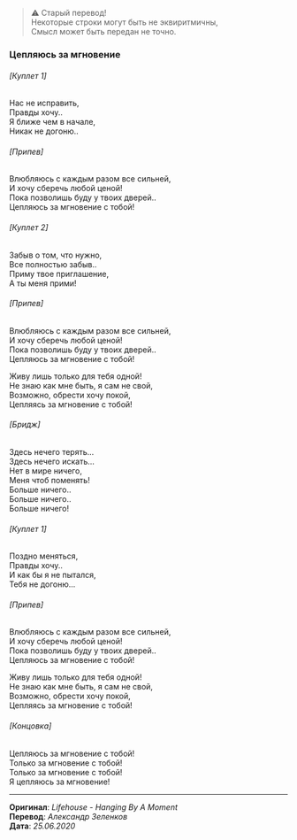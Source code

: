 > ⚠️ Старый перевод! \
> Некоторые строки могут быть не эквиритмичны, \
> Смысл может быть передан не точно.

### Цепляюсь за мгновение

###### [Куплет 1]

Нас не исправить, \
Правды хочу.. \
Я ближе чем в начале, \
Никак не догоню..

###### [Припев]

Влюбляюсь с каждым разом все сильней, \
И хочу сберечь любой ценой! \
Пока позволишь буду у твоих дверей.. \
Цепляюсь за мгновение с тобой!

###### [Куплет 2]

Забыв о том, что нужно, \
Все полностью забыв.. \
Приму твое приглашение, \
А ты меня прими!

###### [Припев]

Влюбляюсь с каждым разом все сильней, \
И хочу сберечь любой ценой! \
Пока позволишь буду у твоих дверей.. \
Цепляюсь за мгновение с тобой!

Живу лишь только для тебя одной! \
Не знаю как мне быть, я сам не свой, \
Возможно, обрести хочу покой, \
Цепляясь за мгновение с тобой!

###### [Бридж]

Здесь нечего терять... \
Здесь нечего искать... \
Нет в мире ничего, \
Меня чтоб поменять! \
Больше ничего.. \
Больше ничего.. \
Больше ничего!

###### [Куплет 1]

Поздно меняться, \
Правды хочу.. \
И как бы я не пытался, \
Тебя не догоню...

###### [Припев]

Влюбляюсь с каждым разом все сильней, \
И хочу сберечь любой ценой! \
Пока позволишь буду у твоих дверей.. \
Цепляюсь за мгновение с тобой!

Живу лишь только для тебя одной! \
Не знаю как мне быть, я сам не свой, \
Возможно, обрести хочу покой, \
Цепляясь за мгновение с тобой!

###### [Концовка]

Цепляюсь за мгновение с тобой! \
Только за мгновение с тобой! \
Только за мгновение с тобой! \
Я цепляюсь за мгновение!

---

**Оригинал**: _Lifehouse - Hanging By A Moment_ \
**Перевод**: _Александр Зеленков_ \
**Дата**: _25.06.2020_
